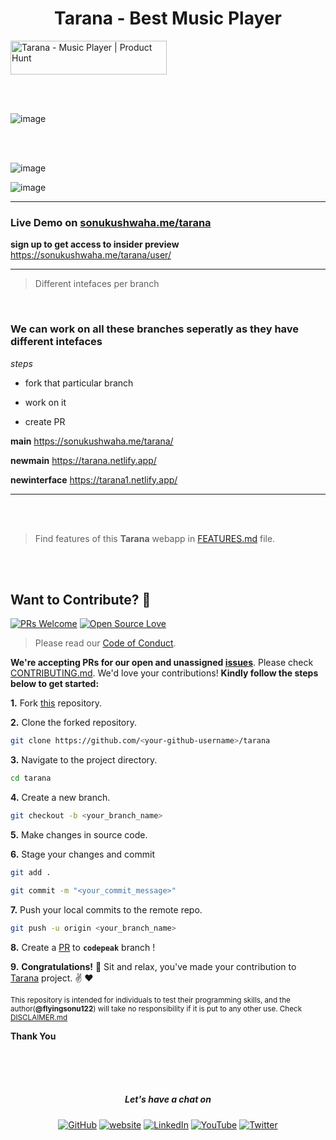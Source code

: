 <h1 align="center"> Tarana - Best Music Player </h1>

<a href="https://www.producthunt.com/posts/tarana-2?utm_source=badge-featured&utm_medium=badge&utm_souce=badge-tarana&#0045;2" target="_blank"><img src="https://api.producthunt.com/widgets/embed-image/v1/featured.svg?post_id=382456&theme=light" alt="Tarana - Music&#0032;Player | Product Hunt" style="width: 250px; height: 54px;" width="250" height="54" /></a>


<br/><br/>

![image](https://user-images.githubusercontent.com/51280276/205435305-abc95211-0764-413e-9a6c-1a47111e0cda.png)

<br/><br/>

![image](https://user-images.githubusercontent.com/51280276/205435367-f9aab4ee-16f7-4100-9ffc-5a06b2b7dde4.png)

![image](https://user-images.githubusercontent.com/51280276/205435397-d17cff99-9ff6-40bd-ab28-ff02f61899a0.png)



---

### Live Demo on [sonukushwaha.me/tarana](https://flyingsonu122.github.io/tarana)


**sign up to get access to insider preview**	https://sonukushwaha.me/tarana/user/

---

> Different intefaces per branch

<br>

### We can work on all these branches seperatly as they have different intefaces

*steps*

* fork that particular branch

* work on it

* create PR



**main** https://sonukushwaha.me/tarana/ 

**newmain** https://tarana.netlify.app/

**newinterface** https://tarana1.netlify.app/


---

<br/><br/>

> Find features of this **Tarana** webapp in [FEATURES.md](./FEATURES.md) file.




<br/><br/>

## Want to Contribute?  :handshake:

[![PRs Welcome](https://img.shields.io/badge/PRs-welcome-brightgreen.svg?style=flat&logo=github)](https://github.com/flyingsonu122)  [![Open Source Love](https://badges.frapsoft.com/os/v2/open-source.svg?v=103)](https://github.com/flyingsonu122)

> Please read our [Code of Conduct](CODE_OF_CONDUCT.md).

**We're accepting PRs for our open and unassigned [issues](https://github.com/flyingsonu122/tarana/issues)**. Please check [CONTRIBUTING.md](CONTRIBUTING.md). We'd love your contributions! **Kindly follow the steps below to get started:** 

**1.** Fork [this](https://github.com/flyingsonu122/tarana) repository.

**2.** Clone the forked repository.

```bash
git clone https://github.com/<your-github-username>/tarana
```

**3.** Navigate to the project directory.

```bash
cd tarana
```

**4.** Create a new branch.

```bash
git checkout -b <your_branch_name>
```

**5.** Make changes in source code.

**6.** Stage your changes and commit

```bash
git add .

git commit -m "<your_commit_message>"
```

**7.** Push your local commits to the remote repo.

```bash
git push -u origin <your_branch_name>
```

**8.** Create a [PR](https://help.github.com/en/github/collaborating-with-issues-and-pull-requests/creating-a-pull-request) to **`codepeak`** branch !

**9.** **Congratulations!** :tada: Sit and relax, you've made your contribution to [Tarana](https://github.com/flyingsonu122/tarana) project. :v: :heart:


<sup>This repository is intended for individuals to test their programming skills, and the author(**@flyingsonu122**) will take no responsibility if it is put to any other use. Check [DISCLAIMER.md](./DISCLAIMER.md)</sup>

**Thank You**

<br/><br/><br/>

<h5 align="center"> Let's have a chat on </h5> 
<p align="center">
	<a href="https://github.com/flyingsonu122"><img src="https://img.shields.io/github/followers/flyingsonu122.svg?label=GitHub&style=social" alt="GitHub"></a>
	<a href="https://flyingsonu122.github.io"><img src="https://img.shields.io/badge/Website-blueviolet?style=flat&logo=google-chrome&logoColor=white" alt="website"></a>
	<a href="https://www.linkedin.com/in/sonukumarkushwaha/"><img src="https://img.shields.io/badge/LinkedIn--_.svg?style=social&logo=linkedin" alt="LinkedIn"></a>
	<a href="https://www.youtube.com/@flyingsonu"><img src="https://img.shields.io/youtube/channel/subscribers/UCugIYeIc-HzCp-SZxRwuQbA?label=YouTube&style=social&logo=YouTube" alt="YouTube"></a>
	<a href="https://twitter.com/iamsonukushwaha"><img src="https://img.shields.io/twitter/follow/iamsonukushwaha?label=Twitter&style=social" alt="Twitter"></a>
</p>

<br><br><br><br>

